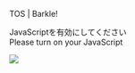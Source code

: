 TOS | Barkle!

JavaScriptを有効にしてください  
Please turn on your JavaScript

![](/static-assets/splash.png?1732647491439)